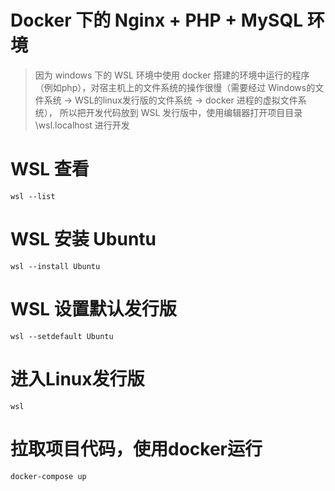 
# Docker 下的 Nginx + PHP + MySQL 环境

> 因为 windows 下的 WSL 环境中使用 docker 搭建的环境中运行的程序（例如php），对宿主机上的文件系统的操作很慢（需要经过 Windows的文件系统 -> WSL的linux发行版的文件系统 -> docker 进程的虚拟文件系统），
所以把开发代码放到 WSL 发行版中，使用编辑器打开项目目录 \\wsl.localhost 进行开发

# WSL 查看
```
wsl --list
```

# WSL 安装 Ubuntu
```
wsl --install Ubuntu
```

# WSL 设置默认发行版
```
wsl --setdefault Ubuntu
```

# 进入Linux发行版
```
wsl
```

# 拉取项目代码，使用docker运行
```
docker-compose up
```
